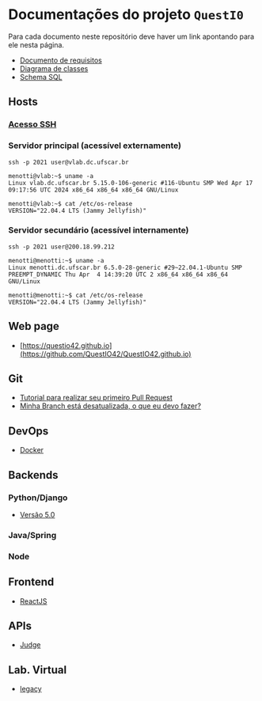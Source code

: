 # Documentações do projeto `QuestI0`

Para cada documento neste repositório deve haver um link apontando para ele nesta página. 

- [Documento de requisitos](https://docs.google.com/document/d/1mrN9p3zhKcqRMqToB9Mj0hIYp-NVSA3TKEJNZaxD_MU/edit)
- [Diagrama de classes](https://lucid.app/lucidchart/f5e6c5eb-463a-4fad-a00e-e6fe9bb9619d/edit?invitationId=inv_e14c10db-b853-4ef4-ab46-31e7446cf394&page=HWEp-vi-RSFO#)
- [Schema SQL](SQL/Schema.md)

## Hosts

### [Acesso SSH](DevOps/SSH.md)

### Servidor principal (acessível externamente)

```
ssh -p 2021 user@vlab.dc.ufscar.br 

menotti@vlab:~$ uname -a 
Linux vlab.dc.ufscar.br 5.15.0-106-generic #116-Ubuntu SMP Wed Apr 17 09:17:56 UTC 2024 x86_64 x86_64 x86_64 GNU/Linux

menotti@vlab:~$ cat /etc/os-release 
VERSION="22.04.4 LTS (Jammy Jellyfish)"
```

### Servidor secundário (acessível internamente)

```
ssh -p 2021 user@200.18.99.212 

menotti@menotti:~$ uname -a
Linux menotti.dc.ufscar.br 6.5.0-28-generic #29~22.04.1-Ubuntu SMP PREEMPT_DYNAMIC Thu Apr  4 14:39:20 UTC 2 x86_64 x86_64 x86_64 GNU/Linux

menotti@menotti:~$ cat /etc/os-release 
VERSION="22.04.4 LTS (Jammy Jellyfish)"
```

## Web page 

* [https://questio42.github.io](https://github.com/QuestIO42/QuestIO42.github.io)

## Git

* [Tutorial para realizar seu primeiro Pull Request](https://github.com/PortalLD/Documentacao/blob/main/Versionamento/PR%20-%20Git%20e%20GitHub.md)
* [Minha Branch está desatualizada, o que eu devo fazer?](Versionamento/atualizando%20sua%20branch.md)

## DevOps

* [Docker](https://github.com/QuestIO42/DevOps)

## Backends

### Python/Django

* [Versão 5.0](https://github.com/QuestIO42/App-backend-django)

### Java/Spring

### Node

## Frontend 

* [ReactJS](https://github.com/QuestIO42/App-frontend)

## APIs

* [Judge](https://github.com/QuestIO42/Judge-API)

## Lab. Virtual

* [legacy](https://github.com/QuestIO42/vlab)
